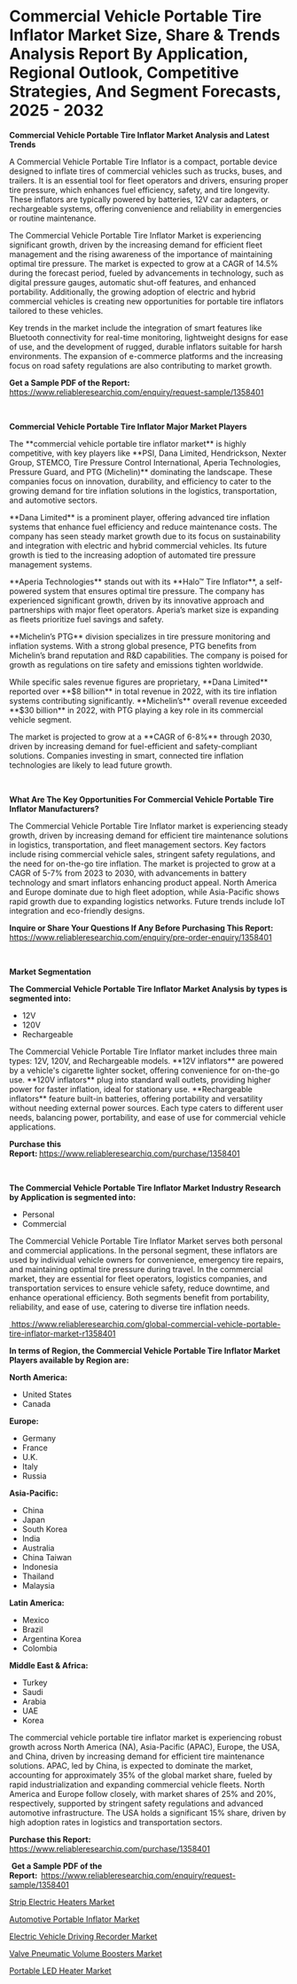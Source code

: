 <p><h1>Commercial Vehicle Portable Tire Inflator Market Size, Share & Trends Analysis Report By Application, Regional Outlook, Competitive Strategies, And Segment Forecasts, 2025 - 2032</h1></p><p><strong>Commercial Vehicle Portable Tire Inflator Market Analysis and Latest Trends</strong></p>
<p><p>A Commercial Vehicle Portable Tire Inflator is a compact, portable device designed to inflate tires of commercial vehicles such as trucks, buses, and trailers. It is an essential tool for fleet operators and drivers, ensuring proper tire pressure, which enhances fuel efficiency, safety, and tire longevity. These inflators are typically powered by batteries, 12V car adapters, or rechargeable systems, offering convenience and reliability in emergencies or routine maintenance.</p><p>The Commercial Vehicle Portable Tire Inflator Market is experiencing significant growth, driven by the increasing demand for efficient fleet management and the rising awareness of the importance of maintaining optimal tire pressure. The market is expected to grow at a CAGR of 14.5% during the forecast period, fueled by advancements in technology, such as digital pressure gauges, automatic shut-off features, and enhanced portability. Additionally, the growing adoption of electric and hybrid commercial vehicles is creating new opportunities for portable tire inflators tailored to these vehicles.</p><p>Key trends in the market include the integration of smart features like Bluetooth connectivity for real-time monitoring, lightweight designs for ease of use, and the development of rugged, durable inflators suitable for harsh environments. The expansion of e-commerce platforms and the increasing focus on road safety regulations are also contributing to market growth.</p></p>
<p><strong>Get a Sample PDF of the Report:&nbsp;</strong> <a href="https://www.reliableresearchiq.com/enquiry/request-sample/1358401?utm_campaign=1159&utm_medium=2&utm_source=Github&utm_content=ia&utm_term=23012025&utm_id=commercial-vehicle-portable-tire-inflator">https://www.reliableresearchiq.com/enquiry/request-sample/1358401</a></p>
<p>&nbsp;</p>
<p><strong>Commercial Vehicle Portable Tire Inflator Major Market Players</strong></p>
<p><p>The **commercial vehicle portable tire inflator market** is highly competitive, with key players like **PSI, Dana Limited, Hendrickson, Nexter Group, STEMCO, Tire Pressure Control International, Aperia Technologies, Pressure Guard, and PTG (Michelin)** dominating the landscape. These companies focus on innovation, durability, and efficiency to cater to the growing demand for tire inflation solutions in the logistics, transportation, and automotive sectors.</p><p>**Dana Limited** is a prominent player, offering advanced tire inflation systems that enhance fuel efficiency and reduce maintenance costs. The company has seen steady market growth due to its focus on sustainability and integration with electric and hybrid commercial vehicles. Its future growth is tied to the increasing adoption of automated tire pressure management systems.</p><p>**Aperia Technologies** stands out with its **Halo™ Tire Inflator**, a self-powered system that ensures optimal tire pressure. The company has experienced significant growth, driven by its innovative approach and partnerships with major fleet operators. Aperia’s market size is expanding as fleets prioritize fuel savings and safety.</p><p>**Michelin’s PTG** division specializes in tire pressure monitoring and inflation systems. With a strong global presence, PTG benefits from Michelin’s brand reputation and R&D capabilities. The company is poised for growth as regulations on tire safety and emissions tighten worldwide.</p><p>While specific sales revenue figures are proprietary, **Dana Limited** reported over **$8 billion** in total revenue in 2022, with its tire inflation systems contributing significantly. **Michelin’s** overall revenue exceeded **$30 billion** in 2022, with PTG playing a key role in its commercial vehicle segment.</p><p>The market is projected to grow at a **CAGR of 6-8%** through 2030, driven by increasing demand for fuel-efficient and safety-compliant solutions. Companies investing in smart, connected tire inflation technologies are likely to lead future growth.</p></p>
<p>&nbsp;</p>
<p><strong>What Are The Key Opportunities For Commercial Vehicle Portable Tire Inflator Manufacturers?</strong></p>
<p><p>The Commercial Vehicle Portable Tire Inflator market is experiencing steady growth, driven by increasing demand for efficient tire maintenance solutions in logistics, transportation, and fleet management sectors. Key factors include rising commercial vehicle sales, stringent safety regulations, and the need for on-the-go tire inflation. The market is projected to grow at a CAGR of 5-7% from 2023 to 2030, with advancements in battery technology and smart inflators enhancing product appeal. North America and Europe dominate due to high fleet adoption, while Asia-Pacific shows rapid growth due to expanding logistics networks. Future trends include IoT integration and eco-friendly designs.</p></p>
<p><strong>Inquire or Share Your Questions If Any Before Purchasing This Report:</strong> <a href="https://www.reliableresearchiq.com/enquiry/pre-order-enquiry/1358401?utm_campaign=1159&utm_medium=2&utm_source=Github&utm_content=ia&utm_term=23012025&utm_id=commercial-vehicle-portable-tire-inflator">https://www.reliableresearchiq.com/enquiry/pre-order-enquiry/1358401</a></p>
<p>&nbsp;</p>
<p><strong>Market Segmentation</strong></p>
<p><strong>The Commercial Vehicle Portable Tire Inflator Market Analysis by types is segmented into:</strong></p>
<p><ul><li>12V</li><li>120V</li><li>Rechargeable</li></ul></p>
<p><p>The Commercial Vehicle Portable Tire Inflator market includes three main types: 12V, 120V, and Rechargeable models. **12V inflators** are powered by a vehicle's cigarette lighter socket, offering convenience for on-the-go use. **120V inflators** plug into standard wall outlets, providing higher power for faster inflation, ideal for stationary use. **Rechargeable inflators** feature built-in batteries, offering portability and versatility without needing external power sources. Each type caters to different user needs, balancing power, portability, and ease of use for commercial vehicle applications.</p></p>
<p><strong>Purchase this Report:&nbsp;</strong><a href="https://www.reliableresearchiq.com/purchase/1358401?utm_campaign=1159&utm_medium=2&utm_source=Github&utm_content=ia&utm_term=23012025&utm_id=commercial-vehicle-portable-tire-inflator">https://www.reliableresearchiq.com/purchase/1358401</a></p>
<p>&nbsp;</p>
<p><strong>The Commercial Vehicle Portable Tire Inflator Market Industry Research by Application is segmented into:</strong></p>
<p><ul><li>Personal</li><li>Commercial</li></ul></p>
<p><p>The Commercial Vehicle Portable Tire Inflator Market serves both personal and commercial applications. In the personal segment, these inflators are used by individual vehicle owners for convenience, emergency tire repairs, and maintaining optimal tire pressure during travel. In the commercial market, they are essential for fleet operators, logistics companies, and transportation services to ensure vehicle safety, reduce downtime, and enhance operational efficiency. Both segments benefit from portability, reliability, and ease of use, catering to diverse tire inflation needs.</p></p>
<p><a href="https://www.reliableresearchiq.com/global-commercial-vehicle-portable-tire-inflator-market-r1358401?utm_campaign=1159&utm_medium=2&utm_source=Github&utm_content=ia&utm_term=23012025&utm_id=commercial-vehicle-portable-tire-inflator">&nbsp;https://www.reliableresearchiq.com/global-commercial-vehicle-portable-tire-inflator-market-r1358401</a></p>
<p><strong>In terms of Region, the Commercial Vehicle Portable Tire Inflator Market Players available by Region are:</strong></p>
<p>
    <p> <strong> North America: </strong>
        <ul>
            <li>United States</li>
            <li>Canada</li>
        </ul>
        </p> 
    <p> <strong> Europe: </strong>
        <ul>
            <li>Germany</li>
            <li>France</li>
            <li>U.K.</li>
            <li>Italy</li>
            <li>Russia</li>
        </ul>
        </p> 
    <p> <strong> Asia-Pacific: </strong>
        <ul>
            <li>China</li>
            <li>Japan</li>
            <li>South Korea</li>
            <li>India</li>
            <li>Australia</li>
            <li>China Taiwan</li>
            <li>Indonesia</li>
            <li>Thailand</li>
            <li>Malaysia</li>
        </ul>
        </p> 
    <p> <strong> Latin America: </strong>
        <ul>
            <li>Mexico</li>
            <li>Brazil</li>
            <li>Argentina Korea</li>
            <li>Colombia</li>
        </ul>
        </p> 
    <p> <strong> Middle East & Africa: </strong>
        <ul>
            <li>Turkey</li>
            <li>Saudi</li>
            <li>Arabia</li>
            <li>UAE</li>
            <li>Korea</li>
        </ul>
    </p>
    </p>
<p><p>The commercial vehicle portable tire inflator market is experiencing robust growth across North America (NA), Asia-Pacific (APAC), Europe, the USA, and China, driven by increasing demand for efficient tire maintenance solutions. APAC, led by China, is expected to dominate the market, accounting for approximately 35% of the global market share, fueled by rapid industrialization and expanding commercial vehicle fleets. North America and Europe follow closely, with market shares of 25% and 20%, respectively, supported by stringent safety regulations and advanced automotive infrastructure. The USA holds a significant 15% share, driven by high adoption rates in logistics and transportation sectors.</p></p>
<p><strong>Purchase this Report: </strong><a href="https://www.reliableresearchiq.com/purchase/1358401?utm_campaign=1159&utm_medium=2&utm_source=Github&utm_content=ia&utm_term=23012025&utm_id=commercial-vehicle-portable-tire-inflator">https://www.reliableresearchiq.com/purchase/1358401</a></p>
<p>&nbsp;<strong>Get a Sample PDF of the Report:&nbsp;&nbsp;</strong><a href="https://www.reliableresearchiq.com/enquiry/request-sample/1358401?utm_campaign=1159&utm_medium=2&utm_source=Github&utm_content=ia&utm_term=23012025&utm_id=commercial-vehicle-portable-tire-inflator">https://www.reliableresearchiq.com/enquiry/request-sample/1358401</a></p>
<p><strong></strong></p>
<p><p><a href="https://www.linkedin.com/pulse/strip-electric-heaters-market-study-provides-key-insights-atvuc?utm_campaign=1159&utm_medium=2&utm_source=Github&utm_content=ia&utm_term=23012025&utm_id=commercial-vehicle-portable-tire-inflator">Strip Electric Heaters Market</a></p><p><a href="https://github.com/lisaeichler20775/Market-Research-Report-List-1/blob/main/automotive-portable-inflator-market.md?utm_campaign=1159&utm_medium=2&utm_source=Github&utm_content=ia&utm_term=23012025&utm_id=commercial-vehicle-portable-tire-inflator">Automotive Portable Inflator Market</a></p><p><a href="https://github.com/yankimber90yankim/Market-Research-Report-List-1/blob/main/electric-vehicle-driving-recorder-market.md?utm_campaign=1159&utm_medium=2&utm_source=Github&utm_content=ia&utm_term=23012025&utm_id=commercial-vehicle-portable-tire-inflator">Electric Vehicle Driving Recorder Market</a></p><p><a href="https://www.linkedin.com/pulse/in-depth-valve-pneumatic-volume-boosters-market-analysis-projected-de1qe?utm_campaign=1159&utm_medium=2&utm_source=Github&utm_content=ia&utm_term=23012025&utm_id=commercial-vehicle-portable-tire-inflator">Valve Pneumatic Volume Boosters Market</a></p><p><a href="https://www.linkedin.com/pulse/portable-led-heater-market-size-growth-industry-analysis-j3kgc?utm_campaign=1159&utm_medium=2&utm_source=Github&utm_content=ia&utm_term=23012025&utm_id=commercial-vehicle-portable-tire-inflator">Portable LED Heater Market</a></p></p>